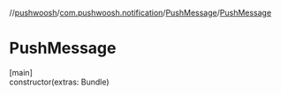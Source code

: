//[pushwoosh](../../../index.md)/[com.pushwoosh.notification](../index.md)/[PushMessage](index.md)/[PushMessage](-push-message.md)

# PushMessage

[main]\
constructor(extras: Bundle)
